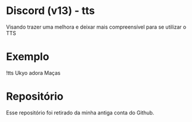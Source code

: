 # Discord (v13) - tts

Visando trazer uma melhora e deixar mais compreensível para se utilizar o TTS<br>

# Exemplo
!tts Ukyo adora Maças

# Repositório
Esse repositório foi retirado da minha antiga conta do Github.